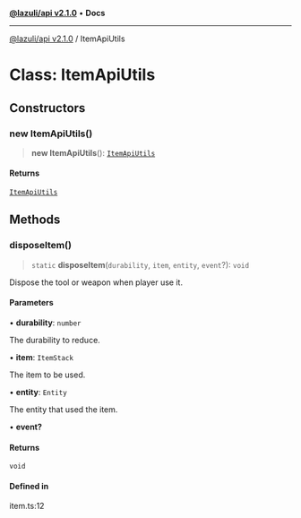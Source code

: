 [**@lazuli/api v2.1.0**](../README.md) • **Docs**

***

[@lazuli/api v2.1.0](../globals.md) / ItemApiUtils

# Class: ItemApiUtils

## Constructors

### new ItemApiUtils()

> **new ItemApiUtils**(): [`ItemApiUtils`](ItemApiUtils.md)

#### Returns

[`ItemApiUtils`](ItemApiUtils.md)

## Methods

### disposeItem()

> `static` **disposeItem**(`durability`, `item`, `entity`, `event`?): `void`

Dispose the tool or weapon when player use it.

#### Parameters

• **durability**: `number`

The durability to reduce.

• **item**: `ItemStack`

The item to be used.

• **entity**: `Entity`

The entity that used the item.

• **event?**

#### Returns

`void`

#### Defined in

item.ts:12
